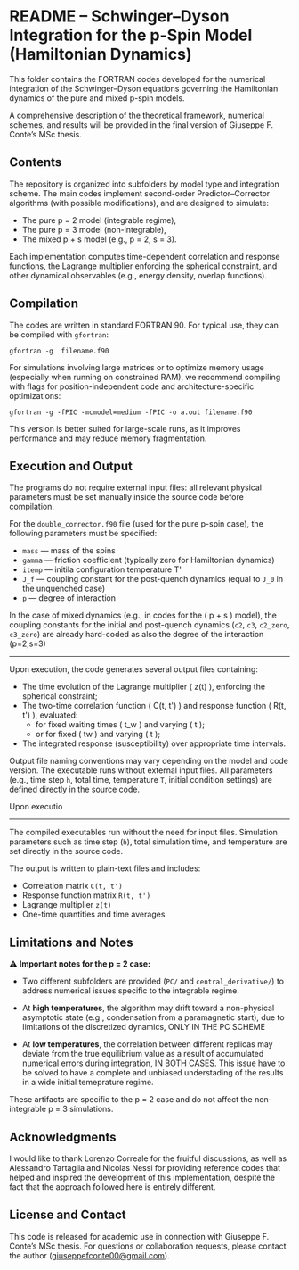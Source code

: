 README – Schwinger–Dyson Integration for the p-Spin Model (Hamiltonian Dynamics)
================================================================================

This folder contains the FORTRAN codes developed for the numerical integration of the Schwinger–Dyson equations governing the Hamiltonian dynamics of the pure and mixed p-spin models.

A comprehensive description of the theoretical framework, numerical schemes, and results will be provided in the final version of Giuseppe F. Conte’s MSc thesis.

Contents
--------

The repository is organized into subfolders by model type and integration scheme. The main codes implement second-order Predictor–Corrector algorithms (with possible modifications), and are designed to simulate:

- The pure p = 2 model (integrable regime),
- The pure p = 3 model (non-integrable),
- The mixed p + s model (e.g., p = 2, s = 3).

Each implementation computes time-dependent correlation and response functions, the Lagrange multiplier enforcing the spherical constraint, and other dynamical observables (e.g., energy density, overlap functions).

Compilation
-----------

The codes are written in standard FORTRAN 90. For typical use, they can be compiled with `gfortran`:

    gfortran -g  filename.f90


For simulations involving large matrices or to optimize memory usage (especially when running on constrained RAM), we recommend compiling with flags for position-independent code and architecture-specific optimizations:

    gfortran -g -fPIC -mcmodel=medium -fPIC -o a.out filename.f90

This version is better suited for large-scale runs, as it improves performance and may reduce memory fragmentation.

Execution and Output
--------------------

The programs do not require external input files: all relevant physical parameters must be set manually inside the source code before compilation.

For the `double_corrector.f90` file (used for the pure p-spin case), the following parameters must be specified:

- `mass` — mass of the spins
- `gamma` — friction coefficient (typically zero for Hamiltonian dynamics)
- `itemp` — initila configuration temperature T'
- `J_f` — coupling constant for the post-quench dynamics (equal to `J_0` in the unquenched case)
- `p` — degree of interaction

In the case of mixed dynamics (e.g., in codes for the \( p + s \) model), the coupling constants for the initial and post-quench dynamics (`c2`, `c3`, `c2_zero`, `c3_zero`) are already hard-coded as also the degree of the interaction (p=2,s=3)

---

Upon execution, the code generates several output files containing:

- The time evolution of the Lagrange multiplier \( z(t) \), enforcing the spherical constraint;
- The two-time correlation function \( C(t, t') \) and response function \( R(t, t') \), evaluated:
  - for fixed waiting times \( t_w \) and varying \( t \);
  - or for fixed \( tw \) and varying \( t \);
- The integrated response (susceptibility) over appropriate time intervals.

Output file naming conventions may vary depending on the model and code version.
The executable runs without external input files. All parameters (e.g., time step `h`, total time, temperature `T`, initial condition settings) are defined directly in the source code.

Upon executio

--------------------

The compiled executables run without the need for input files. Simulation parameters such as time step (`h`), total simulation time, and temperature are set directly in the source code.

The output is written to plain-text files and includes:

- Correlation matrix `C(t, t')`
- Response function matrix `R(t, t')`
- Lagrange multiplier `z(t)`
- One-time quantities and time averages

Limitations and Notes
---------------------

⚠️ **Important notes for the p = 2 case:**

- Two different subfolders are provided (`PC/` and `central_derivative/`) to address numerical issues specific to the integrable regime.

- At **high temperatures**, the algorithm may drift toward a non-physical asymptotic state (e.g., condensation from a paramagnetic start), due to limitations of the discretized dynamics, ONLY IN THE PC SCHEME

- At **low temperatures**, the correlation between different replicas may deviate from the true equilibrium value as a result of accumulated numerical errors during integration, IN BOTH CASES. This issue have to be solved to have a complete and unbiased understading of the results 
in a wide initial temeprature regime.

These artifacts are specific to the p = 2 case and do not affect the non-integrable p = 3 simulations.


Acknowledgments
---------------

I would like to thank Lorenzo Correale for the fruitful discussions, as well as Alessandro Tartaglia and Nicolas Nessi for providing reference codes that helped and inspired the development of this implementation, despite the fact that the approach followed here is entirely different.


License and Contact
-------------------

This code is released for academic use in connection with Giuseppe F. Conte’s MSc thesis. For questions or collaboration requests, please contact the author (giuseppefconte00@gmail.com).

